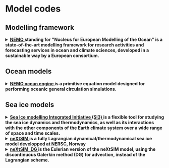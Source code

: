 # Model codes

## Modelling framework

<details>
  <summary><strong><a href="https://www.nemo-ocean.eu/"> NEMO </a> standing for "Nucleus for European Modelling of the Ocean" is a state-of-the-art modelling framework for research activities and forecasting services in ocean and climate sciences, developed in a sustainable way by a European consortium.</strong></summary>

The NEMO ocean model has 3 major components: NEMO-OCE models the ocean {thermo}dynamics and solves the primitive equations NEMO-ICE (SI3: Sea-Ice Integrated Initiative) models sea-ice {thermo}dynamics, brine inclusions and subgrid-scale thickness variations and NEMO-TOP (Tracers in the Ocean Paradigm) models the {on,off}line oceanic tracers transport and biogeochemical processes.
    
  
Go to the [Ocean models](#ocean-models) and the [Sea ice models](#sea-ice-models) sections to have more details about NEMO-OCE and SI3

  
  
</details>

## Ocean models

<details>
  <summary><strong> <a href="https://zenodo.org/record/6334656#.YsbRaOxByBQ"> NEMO ocean engine </a> is a primitive equation model designed for performing oceanic general circulation simulations. </summary>

  
<hr style="border:2px solid gray">  
This primitive equation model is adapted to regional and global ocean circulation problems down to kilometric scale. Prognostic variables are the three-dimensional velocity field, a non-linear sea surface height, the Conservative Temperature and the Absolute Salinity. In the horizontal direction, the model uses a curvilinear orthogonal grid and in the vertical direction, a full or partial step z-coordinate, or s-coordinate, or a mixture of the two. The distribution of variables is a three-dimensional Arakawa C-type grid. Various physical choices are available to describe ocean physics, so as various HPC functionalities to improve performances.
  
  
  
NEMO also includes a sea ice component (SI3), a passive tracer component (TOP) interfaced with bio-geochemical models (PISCES) and other passive tracer models (CFC11, CO2, etc...). Adaptative mesh refinement is available in NEMO through the AGRIF package.

</details>

## Sea ice models

<details>
  <summary><strong> <a href="https://forge.ipsl.jussieu.fr/nemo/chrome/site/doc/SI3/manual/pdf/SI3_manual.pdf"> Sea Ice modelling Integrated Initiative (SI3) </a> is a flexible tool for studying the sea ice dynamics and thermodynamics, as well as its interactions with the other components of the Earth climate system over a wide range of space and time scales.</summary>
  
  
  
Designed for global to regional applications up to 10 km of effective resolution, SI3 is a curvilinear grid, finite-difference implementation of the classical AIDJEX model (Arctic Ice Dynamics Joint EXperiment), combining the conservation of momentum for viscous-plastic continuum, energy and salt-conserving halo-thermodynamics, an explicit representation of subgrid-scale ice thickness variations, snow and melt ponds. An option to switch back to the single-category (or 2-level) framework provides a cheap sea ice modelling solution.

  
  
</details>

<details>
  <summary><strong> <a href="https://tc.copernicus.org/articles/10/1055/2016/tc-10-1055-2016.pdf"> neXtSIM </a> is a fully Lagrangian dynamical/thermodynamical sea ice model developped at NERSC, Norway </summary>
  
  
  
</details>


<details>
  <summary><strong> <a href="https://nextsim-dg.readthedocs.io/en/latest/?badge=latest"> neXtSIM_DG </a> is the Eulerian version of the neXtSIM model, using the discontinuous Galerkin method (DG) for advection, instead of the Lagrangian scheme.</summary>
  
  
  
It is cuurently in development in the framework of [SASIP](https://sasip-climate.github.io/)
  
    
</details>

